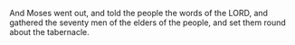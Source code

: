 And Moses went out, and told the people the words of the LORD, and gathered the seventy men of the elders of the people, and set them round about the tabernacle.

